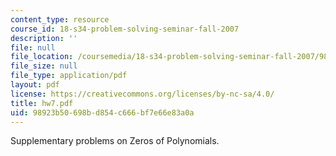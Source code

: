 ```yaml
---
content_type: resource
course_id: 18-s34-problem-solving-seminar-fall-2007
description: ''
file: null
file_location: /coursemedia/18-s34-problem-solving-seminar-fall-2007/98923b50698bd854c666bf7e66e83a0a_hw7.pdf
file_size: null
file_type: application/pdf
layout: pdf
license: https://creativecommons.org/licenses/by-nc-sa/4.0/
title: hw7.pdf
uid: 98923b50-698b-d854-c666-bf7e66e83a0a
---
```

Supplementary problems on Zeros of Polynomials.
